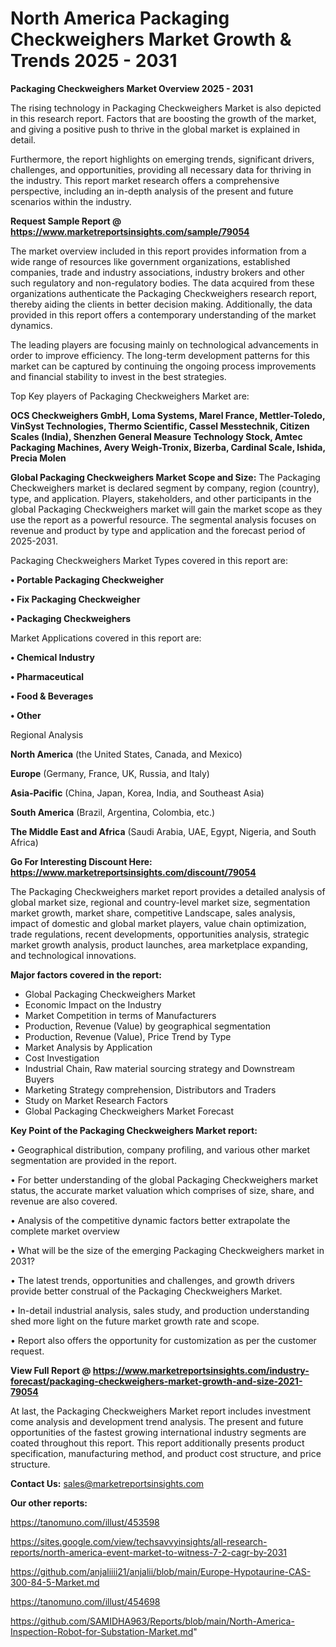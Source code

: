 # North America Packaging Checkweighers Market Growth & Trends 2025 - 2031

<Strong> Packaging Checkweighers Market Overview 2025 - 2031</strong>

The rising technology in Packaging Checkweighers Market is also depicted in this research report. Factors that are boosting the growth of the market, and giving a positive push to thrive in the global market is explained in detail.

Furthermore, the report highlights on emerging trends, significant drivers, challenges, and opportunities, providing all necessary data for thriving in the industry. This report market research offers a comprehensive perspective, including an in-depth analysis of the present and future scenarios within the industry.

<strong>Request Sample Report @ <a href=https://www.marketreportsinsights.com/sample/79054>https://www.marketreportsinsights.com/sample/79054</a></strong>

The market overview included in this report provides information from a wide range of resources like government organizations, established companies, trade and industry associations, industry brokers and other such regulatory and non-regulatory bodies. The data acquired from these organizations authenticate the Packaging Checkweighers research report, thereby aiding the clients in better decision making. Additionally, the data provided in this report offers a contemporary understanding of the market dynamics.

The leading players are focusing mainly on technological advancements in order to improve efficiency. The long-term development patterns for this market can be captured by continuing the ongoing process improvements and financial stability to invest in the best strategies.

Top Key players of Packaging Checkweighers Market are:

<strong>OCS Checkweighers GmbH, Loma Systems, Marel France, Mettler-Toledo, VinSyst Technologies, Thermo Scientific, Cassel Messtechnik, Citizen Scales (India), Shenzhen General Measure Technology Stock, Amtec Packaging Machines, Avery Weigh-Tronix, Bizerba, Cardinal Scale, Ishida, Precia Molen</strong>

<strong><b>Global Packaging Checkweighers Market Scope and Size:</b></strong>
The Packaging Checkweighers market is declared segment by company, region (country), type, and application. Players, stakeholders, and other participants in the global Packaging Checkweighers market will gain the market scope as they use the report as a powerful resource. The segmental analysis focuses on revenue and product by type and application and the forecast period of 2025-2031.

Packaging Checkweighers Market Types covered in this report are:

<strong>• Portable Packaging Checkweigher

• Fix Packaging Checkweigher

• Packaging Checkweighers</strong>

Market Applications covered in this report are:

<strong>• Chemical Industry

• Pharmaceutical

• Food & Beverages

• Other</strong> 

Regional Analysis

<strong>North America</strong> (the United States, Canada, and Mexico)

<strong>Europe</strong> (Germany, France, UK, Russia, and Italy)

<strong>Asia-Pacific</strong> (China, Japan, Korea, India, and Southeast Asia)

<strong>South America</strong> (Brazil, Argentina, Colombia, etc.)

<strong>The Middle East and Africa</strong> (Saudi Arabia, UAE, Egypt, Nigeria, and South Africa)

<strong>Go For Interesting Discount Here: <a href=https://www.marketreportsinsights.com/discount/79054>https://www.marketreportsinsights.com/discount/79054</a></strong>

The Packaging Checkweighers market report provides a detailed analysis of global market size, regional and country-level market size, segmentation market growth, market share, competitive Landscape, sales analysis, impact of domestic and global market players, value chain optimization, trade regulations, recent developments, opportunities analysis, strategic market growth analysis, product launches, area marketplace expanding, and technological innovations.

<strong><b>Major factors covered in the report:</b></strong>
<ul>
  <li>Global Packaging Checkweighers Market </li>
  <li>Economic Impact on the Industry</li>
  <li>Market Competition in terms of Manufacturers</li>
  <li>Production, Revenue (Value) by geographical segmentation</li>
  <li>Production, Revenue (Value), Price Trend by Type</li>
  <li>Market Analysis by Application</li>
  <li>Cost Investigation</li>
  <li>Industrial Chain, Raw material sourcing strategy and Downstream Buyers</li>
  <li>Marketing Strategy comprehension, Distributors and Traders</li>
  <li>Study on Market Research Factors</li>
  <li>Global Packaging Checkweighers Market Forecast</li>
</ul>

<strong><b>Key Point of the Packaging Checkweighers Market report:</b></strong>

• Geographical distribution, company profiling, and various other market segmentation are provided in the report.

• For better understanding of the global Packaging Checkweighers market status, the accurate market valuation which comprises of size, share, and revenue are also covered.

• Analysis of the competitive dynamic factors better extrapolate the complete market overview

• What will be the size of the emerging Packaging Checkweighers market in 2031?

• The latest trends, opportunities and challenges, and growth drivers provide better construal of the Packaging Checkweighers Market.

• In-detail industrial analysis, sales study, and production understanding shed more light on the future market growth rate and scope.

• Report also offers the opportunity for customization as per the customer request.

<strong><b>View Full Report @ <a href=https://www.marketreportsinsights.com/industry-forecast/packaging-checkweighers-market-growth-and-size-2021-79054>https://www.marketreportsinsights.com/industry-forecast/packaging-checkweighers-market-growth-and-size-2021-79054</a></b></strong>


At last, the Packaging Checkweighers Market report includes investment come analysis and development trend analysis. The present and future opportunities of the fastest growing international industry segments are coated throughout this report. This report additionally presents product specification, manufacturing method, and product cost structure, and price structure.

<strong>Contact Us:</strong>
sales@marketreportsinsights.com

<strong>Our other reports:</strong>

<a href=https://tanomuno.com/illust/453598>https://tanomuno.com/illust/453598</a>

<a href=https://sites.google.com/view/techsavvyinsights/all-research-reports/north-america-event-market-to-witness-7-2-cagr-by-2031>https://sites.google.com/view/techsavvyinsights/all-research-reports/north-america-event-market-to-witness-7-2-cagr-by-2031</a>

<a href=https://github.com/anjaliiii21/anjalii/blob/main/Europe-Hypotaurine-CAS-300-84-5-Market.md>https://github.com/anjaliiii21/anjalii/blob/main/Europe-Hypotaurine-CAS-300-84-5-Market.md</a>

<a href=https://tanomuno.com/illust/454698>https://tanomuno.com/illust/454698</a>

<a href=https://github.com/SAMIDHA963/Reports/blob/main/North-America-Inspection-Robot-for-Substation-Market.md>https://github.com/SAMIDHA963/Reports/blob/main/North-America-Inspection-Robot-for-Substation-Market.md</a>"
